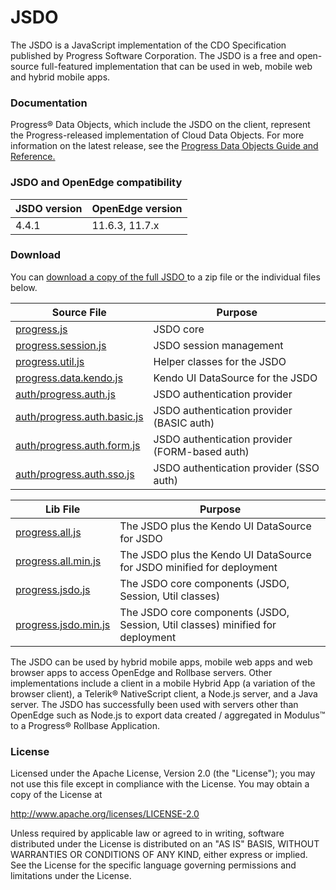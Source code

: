 # JSDO
The JSDO is a JavaScript implementation of the CDO Specification published by Progress Software Corporation.
The JSDO is a free and open-source full-featured implementation that can be used in web, mobile web and hybrid mobile apps. 

### Documentation
Progress® Data Objects, which include the JSDO on the client, represent the Progress-released implementation of Cloud Data Objects. For more information on the latest release, see the <a href="https://documentation.progress.com/output/pdo">Progress Data Objects Guide and Reference.</a>

### JSDO and OpenEdge compatibility
| JSDO version | OpenEdge version |
|----|----|
| 4.4.1 | 11.6.3, 11.7.x |

### Download<a name="download"></a>
You can <a href="https://github.com/CloudDataObject/JSDO/zipball/master">download a copy of the full JSDO </a> to a zip file or the individual files below.


| Source File| Purpose | 
| ---------- | ------- | 
| [progress.js](https://github.com/CloudDataObject/JSDO/blob/master/src/progress.js) | JSDO core |
| [progress.session.js](https://github.com/CloudDataObject/JSDO/blob/master/src/progress.session.js) | JSDO session management |
| [progress.util.js](https://github.com/CloudDataObject/JSDO/blob/master/src/progress.util.js) | Helper classes for the JSDO |
| [progress.data.kendo.js](https://github.com/CloudDataObject/JSDO/blob/master/src/progress.data.kendo.js) | Kendo UI DataSource for the JSDO |
| [auth/progress.auth.js](https://github.com/CloudDataObject/JSDO/blob/master/src/auth/progress.auth.js) | JSDO authentication provider |
| [auth/progress.auth.basic.js](https://github.com/CloudDataObject/JSDO/blob/master/src/auth/progress.auth.basic.js) | JSDO authentication provider (BASIC auth) |
| [auth/progress.auth.form.js](https://github.com/CloudDataObject/JSDO/blob/master/src/auth/progress.auth.form.js) | JSDO authentication provider (FORM-based auth) |
| [auth/progress.auth.sso.js](https://github.com/CloudDataObject/JSDO/blob/master/src/auth/progress.auth.sso.js) | JSDO authentication provider (SSO auth) |


| Lib File| Purpose | 
| ------- | ------- | 
| [progress.all.js](https://github.com/CloudDataObject/JSDO/blob/master/lib/progress.all.js) | The JSDO plus the Kendo UI DataSource for JSDO |
| [progress.all.min.js](https://github.com/CloudDataObject/JSDO/blob/master/lib/progress.all.min.js) | The JSDO plus the Kendo UI DataSource for JSDO minified for deployment |
| [progress.jsdo.js](https://github.com/CloudDataObject/JSDO/blob/master/lib/progress.jsdo.js) | The JSDO core components (JSDO, Session, Util classes) |
| [progress.jsdo.min.js](https://github.com/CloudDataObject/JSDO/blob/master/lib/progress.jsdo.min.js) | The JSDO core components (JSDO, Session, Util classes) minified for deployment |

The JSDO can be used by hybrid mobile apps, mobile web apps and web browser apps to access OpenEdge and Rollbase servers. Other implementations include a client in a mobile Hybrid App (a variation of the browser client), a Telerik® NativeScript client, a Node.js server, and a Java server. The JSDO has successfully been used with servers other than OpenEdge such as Node.js to export data created / aggregated in Modulus™ to a Progress® Rollbase Application.

### License
Licensed under the Apache License, Version 2.0 (the "License"); you may not use this file except in compliance with the License. You may obtain a copy of the License at

http://www.apache.org/licenses/LICENSE-2.0

Unless required by applicable law or agreed to in writing, software distributed under the License is distributed on an "AS IS" BASIS, WITHOUT WARRANTIES OR CONDITIONS OF ANY KIND, either express or implied. See the License for the specific language governing permissions and limitations under the License.

